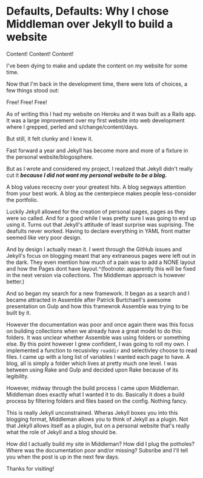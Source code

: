 Defaults, Defaults: Why I chose Middleman over Jekyll to build a website
========================================================================

Content! Content! Content!

I've been dying to make and update the content on my website for some time.

Now that I'm back in the development time, there were lots of choices,
a few things stood out:

Free! Free! Free!

As of writing this I had my website on Heroku and it was built as a Rails app.
It was a large improvement over my first website into web development
where I grepped, perled and s/change/content/days.

But still, it felt clunky and I knew it.

Fast forward a year and Jekyll has become more and more of a fixture in
the personal website/blogosphere.

But as I wrote and considered my project, I realized that Jekyll
didn't really cut it
***because I did not want my personal website to be a blog.***

A blog values rececny over your greatest hits.
A blog segways attention from your best work.
A blog as the centerpiece makes people less-consider the portfolio.

Luckily Jekyll allowed for the creation of personal pages,
pages as they were so called. And for a good while I was pretty sure
I was going to end up using it. Turns out that Jekyll's attitude of least
surprise was suprising. The deafults never worked. Having to declare
everything in YAML front matter seemed like very poor design.

And by design I actually mean it. I went through the GitHub issues and Jekyll's
focus on blogging meant that any extraneous pages were left out in the dark.
They even mention how much of a pain was to add a NONE layout and how the
Pages dont have layout.^(footnote: apparently this will be fixed in the next
version via collections. The Middleman approach is however better.)

And so began my search for a new framework. It began as a search and I
became attracted in Assemble after Patrick Burtchaell's awesome presentation
on Gulp and how this framewrok Assemble was trying to be built by it.

However the documentation was poor and once again there was this focus on
building collections when we already have a great model to do this: folders.
It was unclear whether Assemble was using folders or something else. By this
point however I grew confident, I was going to roll my own. I implemented a
function to recusivley `readdir` and selectivley choose to read files.
I came up with a long list of variables I wanted each page to have. A blog,
all is simply a folder which lives at pretty much one level. I was between
using Rake and Gulp and decided upon Rake because of its legibility.

However, midway through the build process I came upon Middleman.
Middleman does exactly what I wanted it to do.
Basically it does a build process by filtering folders and files based on the
config. Nothing fancy.

This is really Jekyll unconstrained. Wheras Jekyll boxes you into this
blogging format, Middleman allows you to think of Jekyll as a plugin.
Not that Jekyll allows itself as a plugin, but on a personal website
that's really what the role of Jekyll and a blog should be.


How did I actually build my site in Middleman?
How did I plug the potholes?
Where was the documentation poor and/or missing?
Subsribe and I'll tell you when the post is up in the next few days.

Thanks for visiting!

